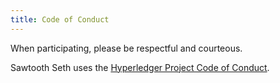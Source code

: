 ```yaml
---
title: Code of Conduct
---
```


When participating, please be respectful and courteous.

Sawtooth Seth uses the [Hyperledger Project Code of
Conduct](https://wiki.hyperledger.org/community/hyperledger-project-code-of-conduct).
